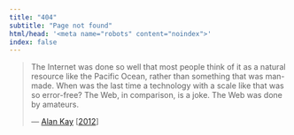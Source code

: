 ```yaml
---
title: "404"
subtitle: "Page not found"
html/head: '<meta name="robots" content="noindex">'
index: false
---
```


> The Internet was done so well that most people think of it as a natural
> resource like the Pacific Ocean, rather than something that was
> man-made. When was the last time a technology with a scale like that was so
> error-free? The Web, in comparison, is a joke. The Web was done by amateurs.
>
> &mdash; [Alan Kay](https://en.wikipedia.org/wiki/Alan_Kay)
> \[[2012](https://www.drdobbs.com/architecture-and-design/interview-with-alan-kay/240003442)\]
